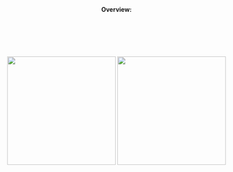 <div align="center" text="bold">
    <b>Overview:
    </b>
</div>
<div align="center" style="margin-top: 100px;">
  <img height="250em" src="https://github-readme-stats.vercel.app/api/top-langs/?username=TheDux&layout=compact&langs_count=8&theme=dracula"/>
  <img height="250em" src="https://github-readme-stats.vercel.app/api?username=TheDux&show_icons=true&theme=tokyonight&include_all_commits=true&count_private=true"/>
</div>
</body>
